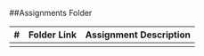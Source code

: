 ##Assignments Folder

|   #   | Folder Link | Assignment Description |
| :---: |-------------|------------------------|
|       |             |                        |
